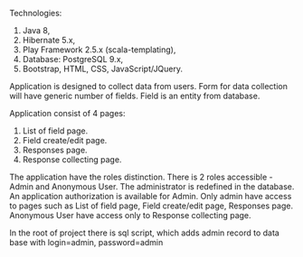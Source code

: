 Technologies:
1) Java 8, 
2) Hibernate 5.x, 
3) Play Framework 2.5.x (scala-templating), 
4) Database: PostgreSQL 9.x, 
5) Bootstrap, HTML, CSS, JavaScript/JQuery. 

Application is designed to collect data from users. 
Form for data collection will have generic number of fields.
Field is an entity from database.

Application consist of 4 pages:
1) List of field page. 
2) Field create/edit page. 
3) Responses page. 
4) Response collecting page. 

The application have the roles distinction. There is 2 roles accessible - Admin and Anonymous User. The administrator is redefined in the database. An application authorization is available for Admin. Only admin have access to pages such as List of field page, Field create/edit page, Responses page. Anonymous User have access only to Response collecting page.

In the root of project there is sql script, which adds admin record to
data base with login=admin, password=admin

